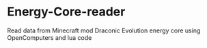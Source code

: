 # Energy-Core-reader
Read data from Minecraft mod Draconic Evolution energy core using OpenComputers and lua code
